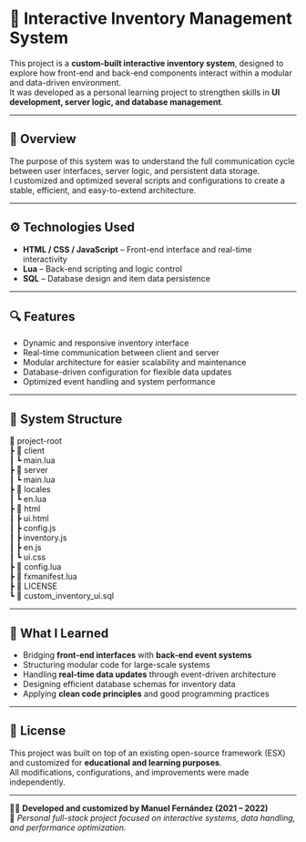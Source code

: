 # 🧩 Interactive Inventory Management System

This project is a **custom-built interactive inventory system**, designed to explore how front-end and back-end components interact within a modular and data-driven environment.  
It was developed as a personal learning project to strengthen skills in **UI development, server logic, and database management**.

---

## 🧠 Overview
The purpose of this system was to understand the full communication cycle between user interfaces, server logic, and persistent data storage.  
I customized and optimized several scripts and configurations to create a stable, efficient, and easy-to-extend architecture.

---

## ⚙️ Technologies Used
- **HTML / CSS / JavaScript** – Front-end interface and real-time interactivity  
- **Lua** – Back-end scripting and logic control  
- **SQL** – Database design and item data persistence  

---

## 🔍 Features
- Dynamic and responsive inventory interface  
- Real-time communication between client and server  
- Modular architecture for easier scalability and maintenance  
- Database-driven configuration for flexible data updates  
- Optimized event handling and system performance  

---

## 🧩 System Structure
📂 project-root
<br>
┣ 📁 client
<br>
┃ ┗ main.lua
<br>
┣ 📁 server
<br>
┃ ┗ main.lua
<br>
┣ 📁 locales
<br>
┃ ┗ en.lua
<br>
┣ 📁 html
<br>
┃ ┣ ui.html
<br>
┃ ┣ config.js
<br>
┃ ┣ inventory.js
<br>
┃ ┣ en.js
<br>
┃ ┗ ui.css
<br>
┣ 📄 config.lua
<br>
┣ 📄 fxmanifest.lua
<br>
┣ 📄 LICENSE
<br>
┗ 📄 custom_inventory_ui.sql

---

## 🚀 What I Learned
- Bridging **front-end interfaces** with **back-end event systems**  
- Structuring modular code for large-scale systems  
- Handling **real-time data updates** through event-driven architecture  
- Designing efficient database schemas for inventory data  
- Applying **clean code principles** and good programming practices  

---

## 🧾 License
This project was built on top of an existing open-source framework (ESX) and customized for **educational and learning purposes**.
<br>
All modifications, configurations, and improvements were made independently.

---

👨‍💻 **Developed and customized by Manuel Fernández (2021 – 2022)**  
📘 *Personal full-stack project focused on interactive systems, data handling, and performance optimization.*

